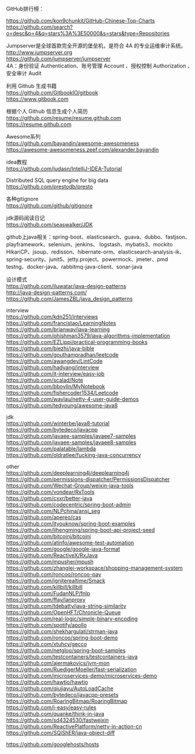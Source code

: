 GitHub排行榜：

https://github.com/kon9chunkit/GitHub-Chinese-Top-Charts
https://github.com/search?o=desc&p=4&q=stars%3A%3E50000&s=stars&type=Repositories

  
  
Jumpserver是全球首款完全开源的堡垒机，是符合 4A 的专业运维审计系统。 http://www.jumpserver.org  
https://github.com/jumpserver/jumpserver  
4A：身份验证 Authentication、账号管理 Account	、授权控制 Authorization	、安全审计 Audit	  
  
  
  
利用 Github 生成书籍  
https://github.com/GitbookIO/gitbook  
https://www.gitbook.com  
  
根据个人 Github 信息生成个人简历  
https://github.com/resume/resume.github.com  
https://resume.github.com  
  
  
Awesome系列  
https://github.com/bayandin/awesome-awesomeness  
https://awesome-awesomeness.zeef.com/alexander.bayandin  
  
  
idea教程  
https://github.com/judasn/IntelliJ-IDEA-Tutorial  
  
Distributed SQL query engine for big data  
https://github.com/prestodb/presto  
  
  
各种gitignore  
https://github.com/github/gitignore  
  
  
jdk源码阅读日记  
https://github.com/seaswalker/JDK  
  
  
github上java相关：spring-boot、elasticsearch、guava、dubbo、fastjson、playframework、selenium、jenkins、 logstash、mybatis3、mockito  
HikariCP、jsoup、redisson、hibernate-orm、elasticsearch-analysis-ik、spring-security、junit5、jetty.project、powermock、jmeter、pmd  
testng、docker-java、rabbitmq-java-client、sonar-java  
  
设计模式  
https://github.com/iluwatar/java-design-patterns  
http://java-design-patterns.com/  
https://github.com/JamesZBL/java_design_patterns  
  
interview  
https://github.com/kdn251/interviews  
https://github.com/francistao/LearningNotes  
https://github.com/brianway/java-learning  
https://github.com/phishman3579/java-algorithms-implementation  
https://github.com/EZLippi/practical-programming-books  
https://github.com/biezhi/java-bible  
https://github.com/gouthampradhan/leetcode  
https://github.com/awangdev/LintCode  
https://github.com/hadyang/interview  
https://github.com/it-interview/easy-job  
https://github.com/scalad/Note  
https://github.com/bboylin/MyNotebook  
https://github.com/fishercoder1534/Leetcode  
https://github.com/waylau/netty-4-user-guide-demos  
https://github.com/tedyoung/awesome-java8  
  
  
  
  
jdk  
https://github.com/winterbe/java8-tutorial  
https://github.com/bytedeco/javacpp  
https://github.com/javaee-samples/javaee7-samples  
https://github.com/javaee-samples/javaee8-samples  
https://github.com/palatable/lambda  
https://github.com/oldratlee/fucking-java-concurrency  
  
  
other  
<https://github.com/deeplearning4j/deeplearning4j>  
<https://github.com/permissions-dispatcher/PermissionsDispatcher>  
<https://github.com/Wechat-Group/weixin-java-tools>  
<https://github.com/vondear/RxTools>  
<https://github.com/cxxr/better-java>  
<https://github.com/codecentric/spring-boot-admin>  
<https://github.com/NLPchina/ansj_seg>  
<https://github.com/apereo/cas>  
https://github.com/ityouknow/spring-boot-examples  
https://github.com/lihengming/spring-boot-api-project-seed  
https://github.com/bitcoinj/bitcoinj  
https://github.com/atinfo/awesome-test-automation  
https://github.com/google/google-java-format  
https://github.com/ReactiveX/RxJava  
https://github.com/mpusher/mpush  
https://github.com/zhanglei-workspace/shopping-management-system  
https://github.com/roncoo/roncoo-pay  
https://github.com/igniterealtime/Smack  
https://github.com/killbill/killbill  
https://github.com/FudanNLP/fnlp  
https://github.com/ffay/lanproxy  
https://github.com/tdebatty/java-string-similarity  
https://github.com/OpenHFT/Chronicle-Queue  
https://github.com/real-logic/simple-binary-encoding  
https://github.com/spotify/apollo  
https://github.com/shekhargulati/strman-java  
https://github.com/roncoo/spring-boot-demo  
https://github.com/xtuhcy/gecco  
https://github.com/netgloo/spring-boot-samples  
https://github.com/testcontainers/testcontainers-java  
https://github.com/ajermakovics/jvm-mon  
https://github.com/RuedigerMoeller/fast-serialization  
https://github.com/microservices-demo/microservices-demo  
https://github.com/hawtio/hawtio  
https://github.com/qiujiayu/AutoLoadCache  
https://github.com/bytedeco/javacpp-presets  
https://github.com/RoaringBitmap/RoaringBitmap  
https://github.com/j-easy/easy-rules  
https://github.com/quanke/think-in-java  
https://github.com/sd4324530/fastweixin  
https://github.com/ReactivePlatform/netty-in-action-cn  
https://github.com/SQiShER/java-object-diff  
  
  
  
https://github.com/googlehosts/hosts  
  
  
  
